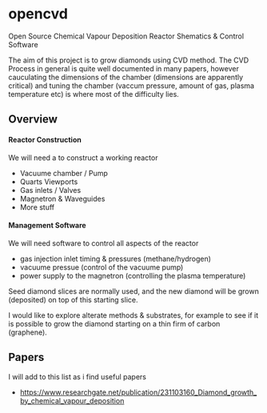 # opencvd
Open Source Chemical Vapour Deposition Reactor Shematics &amp; Control Software

The aim of this project is to grow diamonds using CVD method.
The CVD Process in general is quite well documented in many papers, however cauculating the dimensions of the chamber (dimensions are apparently critical) and tuning the chamber (vaccum pressure, amount of gas, plasma temperature etc) is where most of the difficulty lies.

## Overview
#### Reactor Construction
We will need a to construct a working reactor
* Vacuume chamber / Pump
* Quarts Viewports
* Gas inlets / Valves
* Magnetron & Waveguides
* More stuff

#### Management Software
We will need software to control all aspects of the reactor
* gas injection inlet timing & pressures (methane/hydrogen) 
* vacuume pressue (control of the vacuume pump)
* power supply to the magnetron (controlling the plasma temperature)

Seed diamond slices are normally used, and the new diamond will be grown (deposited) on top of this starting slice.

I would like to explore alterate methods & substrates, for example to see if it is possible to grow the diamond starting on a thin firm of carbon (graphene).

## Papers
I will add to this list as i find useful papers
 * https://www.researchgate.net/publication/231103160_Diamond_growth_by_chemical_vapour_deposition
